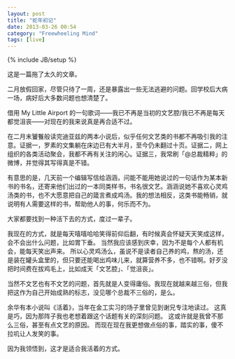```yaml
---
layout: post
title: "蛇年初记"
date: 2013-03-26 00:54
category: "Freewheeling Mind"
tags: [live]
---
```

{% include JB/setup %}

这是一篇拖了太久的文章。

二月放假回家，尽管只待了一周，还是暴露出一些无法逃避的问题。回学校后大病一场，病好后大多数问题也想清楚了。

借用 My Little Airport 的一句歌词——我已不再是当初的文艺腔/我已不再是每天都觉沮丧——对现在的我来说真是再合适不过。

在二月末饕餮般读完迪亚兹的两本小说后，似乎任何文艺类的书都不再吸引我的注意。证据一，罗素的文集躺在床边已有大半月，至今仍未翻过十页。证据二，网上组织的各类活动聚会，我都不再有关注的闲心。证据三，我常刷「@总裁精粹」的微博，并觉得其写得真是不错。

有意思的是，几天前一个编辑写信给涵涵，问能不能用她说过的一句话作为某本新书的书名，还寄来他们出过的一本同类样书，书名很文艺。涵涵说她不喜欢心灵鸡汤类的书，也不大愿意把自己的箴言煮成鸡汤。我的想法相反，这类书能畅销，就说明有人需要这样的书，帮助他人的事，何乐而不为。

大家都要找到一种活下去的方式，度过一辈子。

我现在的方式，就是每天嘻嘻哈哈笑得前仰后翻，有时候真会怀疑天天笑成这样，会不会出什么问题，比如胃下垂。
当然我应该感到庆幸，因为不是每个人都有机会，能每天笑出声来。
所以心灵鸡汤么，虽说不是读者自己养的鸡，熬的汤，还是装在罐头盒里的，但只要还能喝出鸡味儿来，就算营养不多，也不错啊。好歹没把时间费在拔鸡毛上，比如成天「文艺腔」、「觉沮丧」。

当然不文艺也有不文艺的问题，首先就是人变得庸俗。我现在就越来越三俗，但我把这作为自己开始成熟的标志，没见哪个总裁不三俗的，是么。

余华有本小说叫《活着》，当年在金工实习的场子里曾见到谢兄专注地读过。
这真是巧，因为那阵子我也老想着跟这个话题有关的深刻问题。
这或许就是我曾不那么三俗，甚至有点文艺的原因。
而现在现在我更想做点俗的事，踏实的事，傻不拉叽让人发笑的事。

因为我领悟到，这才是适合我活着的方式。
